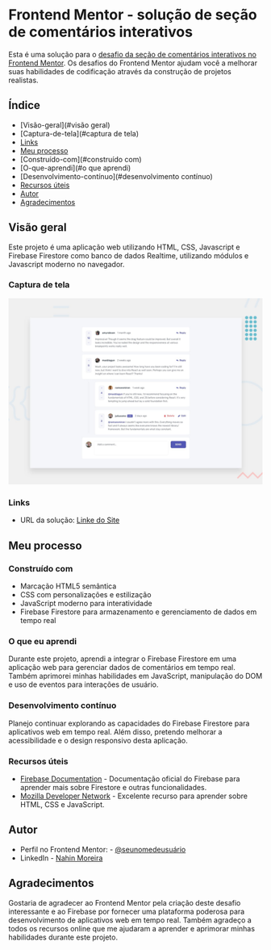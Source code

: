 # Frontend Mentor - solução de seção de comentários interativos

Esta é uma solução para o [desafio da seção de comentários interativos no Frontend Mentor](https://www.frontendmentor.io/challenges/interactive-comments-section-iG1RugEG9). Os desafios do Frontend Mentor ajudam você a melhorar suas habilidades de codificação através da construção de projetos realistas.

## Índice

- [Visão-geral](#visão geral)
- [Captura-de-tela](#captura de tela)
- [Links](#links)
- [Meu processo](#meu-processo)
- [Construído-com](#construído com)
- [O-que-aprendi](#o que aprendi)
- [Desenvolvimento-contínuo](#desenvolvimento contínuo)
- [Recursos úteis](#useful-resources)
- [Autor](#autor)
- [Agradecimentos](#agradecimentos)

## Visão geral

Este projeto é uma aplicação web utilizando HTML, CSS, Javascript e Firebase Firestore como banco de dados Realtime, utilizando módulos e Javascript moderno no navegador.


### Captura de tela

![design](https://github.com/nahinMSM/interactive-comments-section-main/blob/master/design/desktop-preview.jpg)


### Links

- URL da solução: [Linke do Site](https://secao-de-comentario.netlify.app/)

## Meu processo

### Construído com

- Marcação HTML5 semântica
- CSS com personalizações e estilização
- JavaScript moderno para interatividade
- Firebase Firestore para armazenamento e gerenciamento de dados em tempo real 


### O que eu aprendi

Durante este projeto, aprendi a integrar o Firebase Firestore em uma aplicação web para gerenciar dados de comentários em tempo real. Também aprimorei minhas habilidades em JavaScript, manipulação do DOM e uso de eventos para interações de usuário.


### Desenvolvimento contínuo

Planejo continuar explorando as capacidades do Firebase Firestore para aplicativos web em tempo real. Além disso, pretendo melhorar a acessibilidade e o design responsivo desta aplicação.


### Recursos úteis

- [Firebase Documentation](https://firebase.google.com/docs?hl=pt-br) - Documentação oficial do Firebase para aprender mais sobre Firestore e outras funcionalidades.
- [Mozilla Developer Network](https://developer.mozilla.org/en-US/) - Excelente recurso para aprender sobre HTML, CSS e JavaScript.


## Autor

- Perfil no Frontend Mentor: - [@seunomedeusuário](https://www.frontendmentor.io/profile/nahinMSM)
- LinkedIn - [Nahin Moreira](https://www.linkedin.com/in/nahin-moreira-752b9a246/)


## Agradecimentos

Gostaria de agradecer ao Frontend Mentor pela criação deste desafio interessante e ao Firebase por fornecer uma plataforma poderosa para desenvolvimento de aplicativos web em tempo real. Também agradeço a todos os recursos online que me ajudaram a aprender e aprimorar minhas habilidades durante este projeto.
